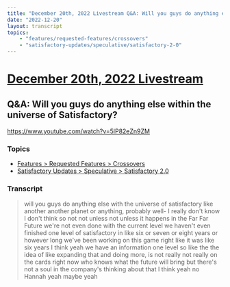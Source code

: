 ```yaml
---
title: "December 20th, 2022 Livestream Q&A: Will you guys do anything else within the universe of Satisfactory?"
date: "2022-12-20"
layout: transcript
topics:
    - "features/requested-features/crossovers"
    - "satisfactory-updates/speculative/satisfactory-2-0"
---
```

# [December 20th, 2022 Livestream](../2022-12-20.md)
## Q&A: Will you guys do anything else within the universe of Satisfactory?
https://www.youtube.com/watch?v=5lP82eZn9ZM

### Topics
* [Features > Requested Features > Crossovers](../topics/features/requested-features/crossovers.md)
* [Satisfactory Updates > Speculative > Satisfactory 2.0](../topics/satisfactory-updates/speculative/satisfactory-2-0.md)

### Transcript

> will you guys do anything else with the universe of satisfactory like another another planet or anything, probably well- I really don't know I don't think so not not unless not unless it happens in the Far Far Future we're not even done with the current level we haven't even finished one level of satisfactory in like six or seven or eight years or however long we've been working on this game right like it was like six years I think yeah we have an information one level so like the the idea of like expanding that and doing more, is not really not really on the cards right now who knows what the future will bring but there's not a soul in the company's thinking about that I think yeah no Hannah yeah maybe yeah
